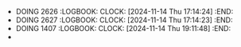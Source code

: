 - DOING 2626
  :LOGBOOK:
  CLOCK: [2024-11-14 Thu 17:14:24]
  :END:
- DOING 2627
  :LOGBOOK:
  CLOCK: [2024-11-14 Thu 17:14:23]
  :END:
- DOING 1407
  :LOGBOOK:
  CLOCK: [2024-11-14 Thu 19:11:48]
  :END:
-